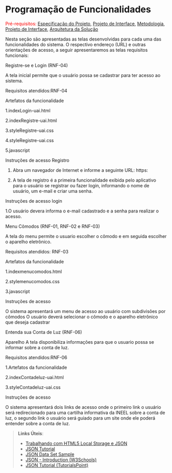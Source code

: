 # Programação de Funcionalidades

<span style="color:red">Pré-requisitos: <a href="2-Especificação do Projeto.md"> Especificação do Projeto</a></span>, <a href="3-Projeto de Interface.md"> Projeto de Interface</a>, <a href="4-Metodologia.md"> Metodologia</a>, <a href="3-Projeto de Interface.md"> Projeto de Interface</a>, <a href="5-Arquitetura da Solução.md"> Arquitetura da Solução</a>



Nesta seção são apresentadas as telas desenvolvidas para cada uma das funcionalidades do sistema. O respectivo endereço (URL) e outras orientações de acesso, a seguir apresentaremos as telas requisitos funcionais: 

Registre-se e Login (RNF-04) 

 

A tela inicial permite que o usuário possa se cadastrar para ter acesso ao sistema.  

 

 

Requisitos atendidos:RNF-04 



 

 Artefatos da funcionalidade  

 1.indexLogin-uai.html  

2.indexRegistre-uai.html 

 3.styleRegistre-uai.css 

4.styleRegistre-uai.css 

5.javascript 

 

Instruções de acesso Registro 

1. Abra um navegador de Internet e informe a seguinte URL: https: 

2. A tela de registro é a primeira funcionalidade exibida pelo aplicativo para o usuário se registrar ou fazer login, informando o nome de usuário, um e-mail e criar uma senha. 

Instruções de acesso login 

1.O usuário devera informa o e-mail cadastrado e a senha para realizar o acesso. 

 

Menu Cômodos (RNF-01, RNF-02 e RNF-03) 

A tela do menu permite o usuario escolher o cômodo   e em seguida escolher o aparelho eletrônico. 

 

 

 

Requisitos atendidos: RNF-03 

 

 Artefatos da funcionalidade  

1.indexmenucomodos.html 

2.stylemenucomodos.css 

3.javascript 

Instruções de acesso 

O sistema apresentará um menu de acesso ao usuário com subdivisões por cômodos O usuário deverá selecionar o cômodo e o aparelho eletrônico que deseja cadastrar 

 

 

Entenda sua Conta de Luz (RNF-06) 

 

Aparelho A tela disponibiliza informações para que o usuario possa se informar sobre a conta de luz. 

 

Requisitos atendidos:RNF-06 

 

 1.Artefatos da funcionalidade  

2.indexContadeluz-uai.html 

3.styleContadeluz-uai.css 

Instruções de acesso 

O sistema apresentará dois links   de acesso onde o primeiro link o usuário será redirecionado para uma cartilha informativa da INEEL sobre a conta de luz, o segundo link o usuário será guiado para um site onde ele poderá entender sobre a conta de luz. 

 

> **Links Úteis**:
>
> - [Trabalhando com HTML5 Local Storage e JSON](https://www.devmedia.com.br/trabalhando-com-html5-local-storage-e-json/29045)
> - [JSON Tutorial](https://www.w3resource.com/JSON)
> - [JSON Data Set Sample](https://opensource.adobe.com/Spry/samples/data_region/JSONDataSetSample.html)
> - [JSON - Introduction (W3Schools)](https://www.w3schools.com/js/js_json_intro.asp)
> - [JSON Tutorial (TutorialsPoint)](https://www.tutorialspoint.com/json/index.htm)
